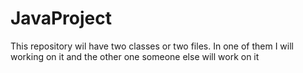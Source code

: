 # JavaProject
This repository wil have two classes or two files. In one of them I will working on it and the other one someone else will work on it
